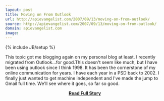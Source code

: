 ```yaml
---
layout: post
title: Moving on From Outlook
url: http://apievangelist.com/2007/09/13/moving-on-from-outlook/
source: http://apievangelist.com/2007/09/13/moving-on-from-outlook/
domain: apievangelist.com
image: 
---
```

{% include JB/setup %}<p>This topic got me blogging again on my personal blog at least.  I recently migrated from Outlook...for good.This doesn't seem like much, but I have been using outlook since I think 1998.  It has been the cornerstone of my online communication for years.  I have each year in a PSD back to 2002. I finally just wanted to get machine independent and I've made the jump to Gmail full time.  We'll see where it goes, so far so good.</p>
<center><p><a href="http://apievangelist.com/2007/09/13/moving-on-from-outlook/" style='padding:25px; font-sze:18px; font-weight: bold;'>Read Full Story</a></p></center>

